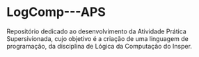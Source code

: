 # LogComp---APS
Repositório dedicado ao desenvolvimento da Atividade Prática Supersivionada, cujo objetivo é a criação de uma linguagem de programação, da disciplina de Lógica da Computação do Insper.
